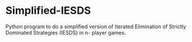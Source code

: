 # Simplified-IESDS
Python program to do a simplified version of Iterated Elimination of Strictly Dominated Strategies (IESDS) in n- player games.
